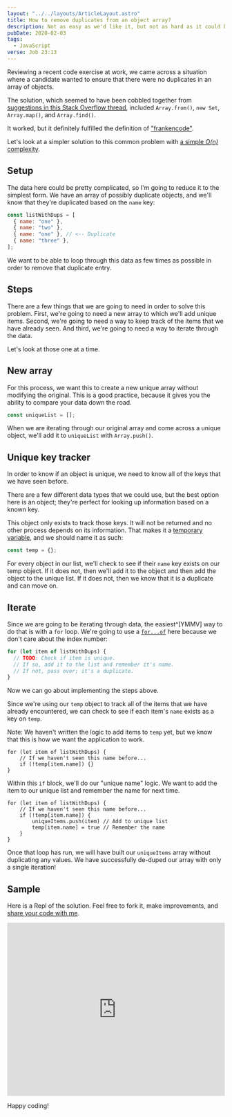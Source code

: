 ```yaml
---
layout: "../../layouts/ArticleLayout.astro"
title: How to remove duplicates from an object array?
description: Not as easy as we'd like it, but not as hard as it could be
pubDate: 2020-02-03
tags:
  - JavaScript
verse: Job 23:13
---
```


Reviewing a recent code exercise at work, we came across a situation where a candidate wanted to ensure that there were no duplicates in an array of objects.

The solution, which seemed to have been cobbled together from [suggestions in this Stack Overflow thread](https://stackoverflow.com/questions/2218999/remove-duplicates-from-an-array-of-objects-in-javascript), included `Array.from()`, `new Set`, `Array.map()`, and `Array.find()`.

It worked, but it definitely fulfilled the definition of ["frankencode"](https://www.urbandictionary.com/define.php?term=Frankencode).

Let's look at a simpler solution to this common problem with [a simple _O(n)_ complexity](https://en.wikipedia.org/wiki/Big_O_notation).

## Setup

The data here could be pretty complicated, so I'm going to reduce it to the simplest form. We have an array of possibly duplicate objects, and we'll know that they're duplicated based on the `name` key:

```js
const listWithDups = [
  { name: "one" },
  { name: "two" },
  { name: "one" }, // <-- Duplicate
  { name: "three" },
];
```

We want to be able to loop through this data as few times as possible in order to remove that duplicate entry.

## Steps

There are a few things that we are going to need in order to solve this problem. First, we're going to need a new array to which we'll add unique items. Second, we're going to need a way to keep track of the items that we have already seen. And third, we're going to need a way to iterate through the data.

Let's look at those one at a time.

## New array

For this process, we want this to create a new unique array without modifying the original. This is a good practice, because it gives you the ability to compare your data down the road.

```js
const uniqueList = [];
```

When we are iterating through our original array and come across a unique object, we'll add it to `uniqueList` with `Array.push()`.

## Unique key tracker

In order to know if an object is unique, we need to know all of the keys that we have seen before.

There are a few different data types that we could use, but the best option here is an object; they're perfect for looking up information based on a known key.

This object only exists to track those keys. It will not be returned and no other process depends on its information. That makes it a [temporary variable](https://en.wikipedia.org/wiki/Temporary_variable), and we should name it as such:

```js
const temp = {};
```

For every object in our list, we'll check to see if their `name` key exists on our temp object. If it does not, then we'll add it to the object and then add the object to the unique list. If it does not, then we know that it is a duplicate and can move on.

## Iterate

Since we are going to be iterating through data, the easiest^[YMMV] way to do that is with a `for` loop. We're going to use a [`for...of`](https://developer.mozilla.org/en-US/docs/Web/JavaScript/Reference/Statements/for...of) here because we don't care about the index number:

```js
for (let item of listWithDups) {
  // TODO: Check if item is unique.
  // If so, add it to the list and remember it's name.
  // If not, pass over; it's a duplicate.
}
```

Now we can go about implementing the steps above.

Since we're using our `temp` object to track all of the items that we have already encountered, we can check to see if each item's `name` exists as a key on `temp`.

Note: We haven't written the logic to add items to `temp` yet, but we know that this is how we want the application to work.

```js/2
for (let item of listWithDups) {
    // If we haven't seen this name before...
    if (!temp[item.name]) {}
}
```

Within this `if` block, we'll do our "unique name" logic. We want to add the item to our unique list and remember the name for next time.

```js/3-4
for (let item of listWithDups) {
    // If we haven't seen this name before...
    if (!temp[item.name]) {
        uniqueItems.push(item) // Add to unique list
        temp[item.name] = true // Remember the name
    }
}
```

Once that loop has run, we will have built our `uniqueItems` array without duplicating any values. We have successfully de-duped our array with only a single iteration!

## Sample

Here is a Repl of the solution. Feel free to fork it, make improvements, and [share your code with me](#comment-link).

<iframe height="400px" width="100%" src="https://repl.it/@SeanMcP/Unique-items-in-array?lite=true" scrolling="no" frameborder="no" allowtransparency="true" allowfullscreen="true" sandbox="allow-forms allow-pointer-lock allow-popups allow-same-origin allow-scripts allow-modals"></iframe>

Happy coding!
